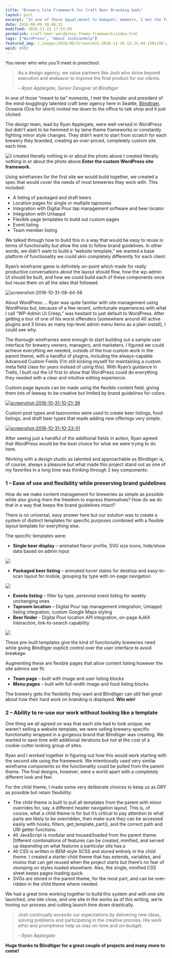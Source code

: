 ```yaml
---
title: "Brewery Site Framework for Craft Beer Branding Gods"
layout: post
excerpt: "In one of those &quot;meant to be&quot; moments, I met the founder and president of the mind-bogglingly talented craft beer agency here in Seattle, Blindtiger. Oceania (Oce for short) invited me down to the office to talk shop and it just clicked."
date: 2016-08-09 18:46:22
modified: 2016-11-22 17:54:59
permalink: craft-beer-wordpress-theme-framework/index.html
tags: ["WordPress", "About JoshCanHelp"]
featured_img: /_images/2016/08/Screenshot-2016-11-16-13.14.04-150x150.png
wpid: 4502
---
```



You never who who you’ll meet in preschool.

> As a design agency, we value partners like Josh who strive beyond execution and endeavor to improve the final product for our clients.
>
> *– Ryan Applegate, Senior Designer at Blindtiger*

In one of those “meant to be” moments, I met the founder and president of the mind-bogglingly talented craft beer agency here in Seattle, [Blindtiger](http://blindtigerdesign.com/). Oceania (Oce for short) invited me down to the office to talk shop and it just clicked.

The design team, lead by Ryan Applegate, were well-versed in WordPress but didn’t want to be hemmed in by lame theme frameworks or constantly fighting minor style changes. They didn’t want to start from scratch for each brewery they branded, creating an over-priced, completely custom site each time.

![I created literally nothing in or about the photo above. ](/_images/2016/10/Screenshot-2016-10-31-08.48.54-1024x502.png)I created literally nothing in or about the photo above.**Enter the custom WordPress site framework.**

Using wireframes for the first site we would build together, we created a spec that would cover the needs of most breweries they work with. This included:

- A listing of packaged and draft beers
- Location pages for single or multiple taprooms
- Integration with Digital Pour tap management software and beer locator
- Integration with Untappd
- Flexible page templates to build out custom pages
- Event listing
- Team member listing

We talked through how to build this in a way that would be easy to reuse in terms of functionality but allow the site to follow brand guidelines. In other words, we didn’t want to build a “website template,” we wanted a base platform of functionality we could skin completely differently for each client.

Ryan’s wireframe game is definitely on-point which made for really productive conversations about the layout should flow, how the wp-admin UI should be built, and how we could build each of these components once but reuse them on all the sites that followed.

![screenshot-2016-10-31-08-44-56](/_images/2016/10/Screenshot-2016-10-31-08.44.56.png)

About WordPress … Ryan was quite familiar with site management using WordPress but, because of a few recent, unfortunate experiences with what I call “WP-Admin UI Creep,” was hesitant to just default to WordPress. After getting a tour of one of his worst offenders (somewhere around 40 active plugins and 3 times as many top-level admin menu items as a plain install), I could see why.

The thorough wireframes were enough to start building out a sample user interface for brewery owners, managers, and marketers. I figured we could achieve everything we needed, outside of the true custom work in the parent theme, with a handful of plugins, including the always-capable Advanced Custom Fields (I’m still kicking myself for maintaining a custom meta field class for years instead of using this). With Ryan’s guidance in Trello, I built out the UI first to show that WordPress could do everything they needed with a clear and intuitive editing experience.

Custom page layouts can be made using the flexible content field, giving them lots of leeway to be creative but limited by brand guidelines for colors.

[![screenshot-2016-10-31-10-21-39](/_images/2016/10/Screenshot-2016-10-31-10.21.39-1024x585.png)](/_images/2016/10/Screenshot-2016-10-31-10.21.39.png)

Custom post types and taxonomies were used to create beer listings, food listings, and draft beer types that made adding new offerings very simple.

[![screenshot-2016-10-31-10-23-51](/_images/2016/10/Screenshot-2016-10-31-10.23.51.png)](/_images/2016/10/Screenshot-2016-10-31-10.23.51.png)

After seeing just a handful of the additional fields in action, Ryan agreed that WordPress would be the best choice for what we were trying to do here.

Working with a design studio as talented and approachable as Blindtiger is, of course, always a pleasure but what made this project stand out as one of my favorites in a long time was thinking through 2 key components:

### 1 – Ease of use and flexibility while preserving brand guidelines

How do we make content management for breweries as simple as possible while also giving them the freedom to express themselves? How do we do that in a way that keeps the brand guidelines intact?

There is no universal, easy answer here but our solution was to create a system of distinct templates for specific purposes combined with a flexible layout template for everything else.

The specific templates were:

- **Single beer display** – animated flavor profile, SVG size icons, hide/show data based on admin input

![](/_images/2016/08/3tTrfwDxQs.gif)

- **Packaged beer listing** – animated hover states for desktop and easy-to-scan layout for mobile, grouping by type with on-page navigation

![](/_images/2016/10/Screenshot-2016-10-31-11.16.50.png)

- **Events listing** – filter by type, perennial event listing for weekly unchanging ones
- **Taproom location** – Digital Pour tap management integration, Untappd listing integration, custom Google Maps styling
- **Beer finder** - Digital Pour location API integration, on-page AJAX interaction, link-to-search capability

![](/_images/2016/08/wqSD2TwYKV.gif)

These pre-built templates give the kind of functionality breweries need while giving Blindtiger explicit control over the user interface to avoid breakage.

Augmenting these are flexible pages that allow content listing however the site admins see fit:

- **Team page** – built with image and user listing blocks
- **Menu pages** – built with full-width image and food listing blocks

The brewery gets the flexibility they want and Blindtiger can still feel great about how their hard work on branding is displayed. **Win win!**

### 2 – Ability to re-use our work without looking like a template

One thing we all agreed on was that each site had to look unique; we weren’t selling a website template, we were selling brewery-specific functionality wrapped in a gorgeous brand that Blindtiger was creating. We wanted to save time with additional iterations but not at the cost of a cookie-cutter looking group of sites.

Ryan and I worked together in figuring out how this would work starting with the second site using the framework. We intentionally used very similar wireframe components so the functionality could be pulled from the parent theme. The final designs, however, were a world apart with a completely different look and feel.

For the child theme, I made some very deliberate choices to keep us as DRY as possible but retain flexibility:

- The child theme is built to pull all templates from the parent with minor overrides for, say, a different header navigation layout. This is, of course, what a child theme is for but it’s critical to pay attention to what parts are likely to be overridden, then make sure they can be accessed easily with hooks, filters, get\_template\_part(), and the correct path and URI getter functions.
- All JavaScript is modular and housed/loaded from the parent theme. Different combinations of features can be created, minified, and served up depending on what features a particular site has.s
- All CSS is written in BEM-style SCSS and stored entirely in the child theme. I created a starter child theme that has extends, variables, and mixins that can get reused when the project starts but there’s no fear of stomping on styles loaded elsewhere. Also, the single, minified CSS sheet keeps pages loading quick.
- SVGs are stored in the parent theme, for the most part, and can be over-ridden in the child theme where needed.

We had a great time working together to build this system and with one site launched, one site close, and one site in the works as of this writing, we’re honing our process and cutting launch time down drastically.

> Josh continually exceeds our expectations by delivering new ideas, solving problems and participating in the creative process. His work ethic and promptness help us stay on-time and on-budget.
>
> *– Ryan Applegate*

**Huge thanks to Blindtiger for a great couple of projects and many more to come!**
